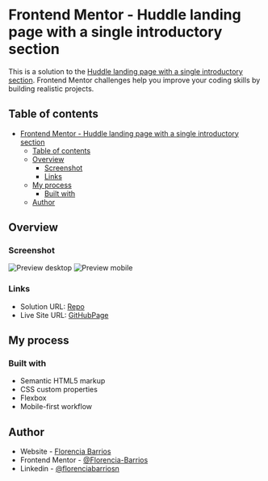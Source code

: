 # Frontend Mentor - Huddle landing page with a single introductory section

This is a solution to the [Huddle landing page with a single introductory section](https://www.frontendmentor.io/challenges/huddle-landing-page-with-a-single-introductory-section-B_2Wvxgi0). Frontend Mentor challenges help you improve your coding skills by building realistic projects. 

## Table of contents

- [Frontend Mentor - Huddle landing page with a single introductory section](#frontend-mentor---huddle-landing-page-with-a-single-introductory-section)
  - [Table of contents](#table-of-contents)
  - [Overview](#overview)
    - [Screenshot](#screenshot)
    - [Links](#links)
  - [My process](#my-process)
    - [Built with](#built-with)
  - [Author](#author)

## Overview

### Screenshot

![Preview desktop](./design/Screenshot%20desktop%20design.png)
![Preview mobile](./design/Screenshot%20mobile%20design.png)

### Links

- Solution URL: [Repo](https://github.com/Florencia-Barrios/FrontMentor-huddle-landing-page-with-single-introductory-section-master)
- Live Site URL: [GitHubPage]()

## My process

### Built with

- Semantic HTML5 markup
- CSS custom properties
- Flexbox
- Mobile-first workflow

## Author

- Website - [Florencia Barrios](https://github.com/Florencia-Barrios)
- Frontend Mentor - [@Florencia-Barrios](https://www.frontendmentor.io/profile/Florencia-Barrios)
- Linkedin - [@florenciabarriosn](https://www.linkedin.com/in/florenciabarriosn/)